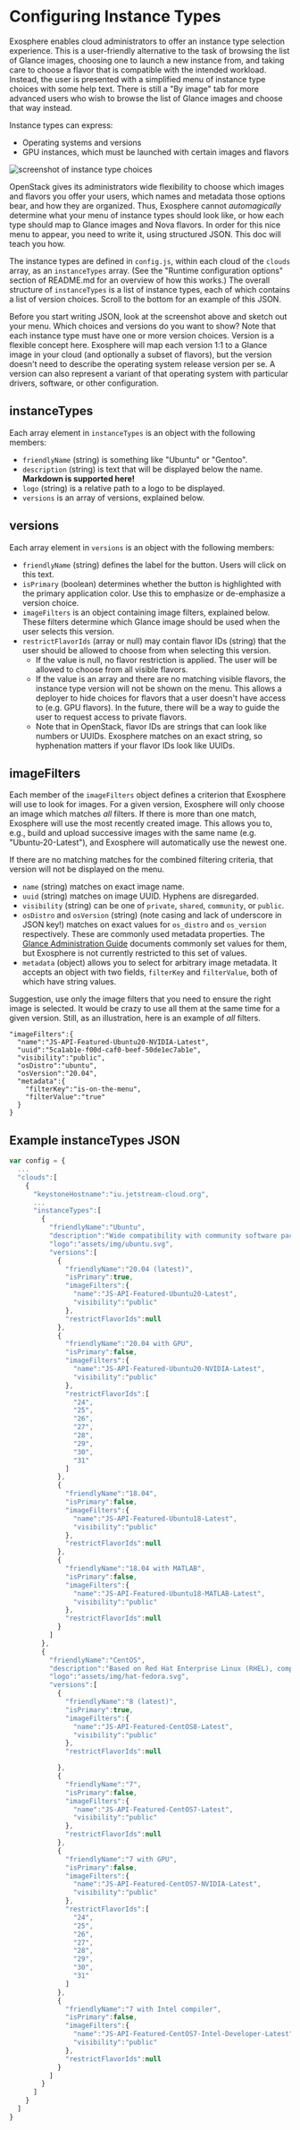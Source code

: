 # Configuring Instance Types

Exosphere enables cloud administrators to offer an instance type selection experience. This is a user-friendly alternative to the task of browsing the list of Glance images, choosing one to launch a new instance from, and taking care to choose a flavor that is compatible with the intended workload. Instead, the user is presented with a simplified menu of instance type choices with some help text. There is still a "By image" tab for more advanced users who wish to browse the list of Glance images and choose that way instead.

Instance types can express:

- Operating systems and versions
- GPU instances, which must be launched with certain images and flavors

![screenshot of instance type choices](assets/screenshot-instance-types.png)

OpenStack gives its administrators wide flexibility to choose which images and flavors you offer your users, which names and metadata those options bear, and how they are organized. Thus, Exosphere cannot _automagically_ determine what your menu of instance types should look like, or how each type should map to Glance images and Nova flavors. In order for this nice menu to appear, you need to write it, using structured JSON. This doc will teach you how.

The instance types are defined in `config.js`, within each cloud of the `clouds` array, as an `instanceTypes` array. (See the "Runtime configuration options" section of README.md for an overview of how this works.) The overall structure of `instanceTypes` is a list of instance types, each of which contains a list of version choices. Scroll to the bottom for an example of this JSON.

Before you start writing JSON, look at the screenshot above and sketch out your menu. Which choices and versions do you want to show? Note that each instance type must have one or more version choices. Version is a flexible concept here. Exosphere will map each version 1:1 to a Glance image in your cloud (and optionally a subset of flavors), but the version doesn't need to describe the operating system release version per se. A version can also represent a variant of that operating system with particular drivers, software, or other configuration.

## instanceTypes

Each array element in `instanceTypes` is an object with the following members:

- `friendlyName` (string) is something like "Ubuntu" or "Gentoo".
- `description` (string) is text that will be displayed below the name. __Markdown is supported here!__
- `logo` (string) is a relative path to a logo to be displayed.
- `versions` is an array of versions, explained below.

## versions

Each array element in `versions` is an object with the following members:

- `friendlyName` (string) defines the label for the button. Users will click on this text.
- `isPrimary` (boolean) determines whether the button is highlighted with the primary application color. Use this to emphasize or de-emphasize a version choice.
- `imageFilters` is an object containing image filters, explained below. These filters determine which Glance image should be used when the user selects this version.
- `restrictFlavorIds` (array or null) may contain flavor IDs (string) that the user should be allowed to choose from when selecting this version.
  - If the value is null, no flavor restriction is applied. The user will be allowed to choose from all visible flavors.
  - If the value is an array and there are no matching visible flavors, the instance type version will not be shown on the menu. This allows a deployer to hide choices for flavors that a user doesn't have access to (e.g. GPU flavors). In the future, there will be a way to guide the user to request access to private flavors.
  - Note that in OpenStack, flavor IDs are strings that can look like numbers or UUIDs. Exosphere matches on an exact string, so hyphenation matters if your flavor IDs look like UUIDs.


## imageFilters

Each member of the `imageFilters` object defines a criterion that Exosphere will use to look for images. For a given version, Exosphere will only choose an image which matches _all_ filters. If there is more than one match, Exosphere will use the most recently created image. This allows you to, e.g., build and upload successive images with the same name (e.g. "Ubuntu-20-Latest"), and Exosphere will automatically use the newest one.

If there are no matching matches for the combined filtering criteria, that version will not be displayed on the menu.

- `name` (string) matches on exact image name.
- `uuid` (string) matches on image UUID. Hyphens are disregarded.
- `visibility` (string) can be one of `private`, `shared`, `community`, or `public`.
- `osDistro` and `osVersion` (string) (note casing and lack of underscore in JSON key!) matches on exact values for `os_distro` and `os_version` respectively. These are commonly used metadata properties. The [Glance Administration Guide](https://docs.openstack.org/glance/latest/admin/useful-image-properties.html#image-property-keys-and-values) documents commonly set values for them, but Exosphere is not currently restricted to this set of values.
- `metadata` (object) allows you to select for arbitrary image metadata. It accepts an object with two fields, `filterKey` and `filterValue`, both of which have string values.

Suggestion, use only the image filters that you need to ensure the right image is selected. It would be crazy to use all them at the same time for a given version. Still, as an illustration, here is an example of _all_ filters.

```
"imageFilters":{
  "name":"JS-API-Featured-Ubuntu20-NVIDIA-Latest",
  "uuid":"5ca1ab1e-f00d-caf0-beef-50de1ec7ab1e",
  "visibility":"public",
  "osDistro":"ubuntu",
  "osVersion":"20.04",
  "metadata":{
    "filterKey":"is-on-the-menu",
    "filterValue":"true"
  }
}
```

## Example instanceTypes JSON

```javascript
var config = {
  ...
  "clouds":[
    {
      "keystoneHostname":"iu.jetstream-cloud.org",    
      ...  
      "instanceTypes":[
        {
          "friendlyName":"Ubuntu",
          "description":"Wide compatibility with community software packages, good choice for new users",
          "logo":"assets/img/ubuntu.svg",
          "versions":[
            {
              "friendlyName":"20.04 (latest)",
              "isPrimary":true,
              "imageFilters":{
                "name":"JS-API-Featured-Ubuntu20-Latest",
                "visibility":"public"
              },
              "restrictFlavorIds":null
            },
            {
              "friendlyName":"20.04 with GPU",
              "isPrimary":false,
              "imageFilters":{
                "name":"JS-API-Featured-Ubuntu20-NVIDIA-Latest",
                "visibility":"public"
              },
              "restrictFlavorIds":[
                "24",
                "25",
                "26",
                "27",
                "28",
                "29",
                "30",
                "31"
              ]
            },
            {
              "friendlyName":"18.04",
              "isPrimary":false,
              "imageFilters":{
                "name":"JS-API-Featured-Ubuntu18-Latest",
                "visibility":"public"
              },
              "restrictFlavorIds":null
            },
            {
              "friendlyName":"18.04 with MATLAB",
              "isPrimary":false,
              "imageFilters":{
                "name":"JS-API-Featured-Ubuntu18-MATLAB-Latest",
                "visibility":"public"
              },
              "restrictFlavorIds":null
            }
          ]
        },
        {
          "friendlyName":"CentOS",
          "description":"Based on Red Hat Enterprise Linux (RHEL), compatible with RPM-based software",
          "logo":"assets/img/hat-fedora.svg",
          "versions":[
            {
              "friendlyName":"8 (latest)",
              "isPrimary":true,
              "imageFilters":{
                "name":"JS-API-Featured-CentOS8-Latest",
                "visibility":"public"
              },
              "restrictFlavorIds":null

            },
            {
              "friendlyName":"7",
              "isPrimary":false,
              "imageFilters":{
                "name":"JS-API-Featured-CentOS7-Latest",
                "visibility":"public"
              },
              "restrictFlavorIds":null
            },
            {
              "friendlyName":"7 with GPU",
              "isPrimary":false,
              "imageFilters":{
                "name":"JS-API-Featured-CentOS7-NVIDIA-Latest",
                "visibility":"public"
              },
              "restrictFlavorIds":[
                "24",
                "25",
                "26",
                "27",
                "28",
                "29",
                "30",
                "31"
              ]
            },
            {
              "friendlyName":"7 with Intel compiler",
              "isPrimary":false,
              "imageFilters":{
                "name":"JS-API-Featured-CentOS7-Intel-Developer-Latest",
                "visibility":"public"
              },
              "restrictFlavorIds":null
            }
          ]
        }
      ]
    }
  ]
}
```

